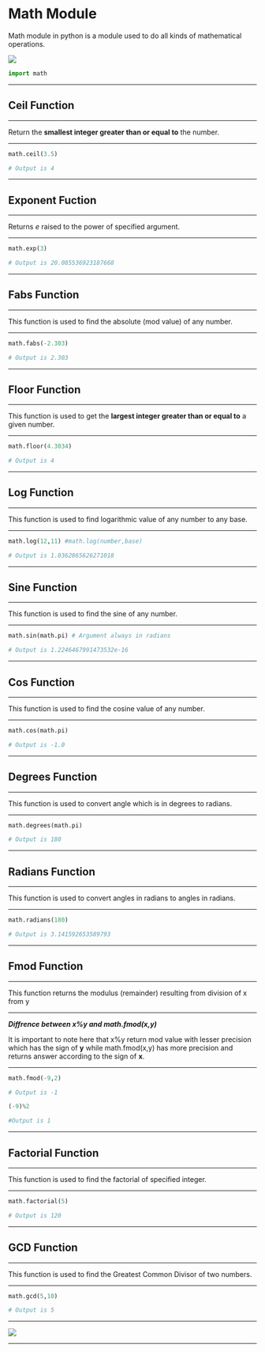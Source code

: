 # Math Module

Math module in python is a module used to do all kinds of mathematical operations.

![](https://miro.medium.com/max/1200/0*bJ_SznCTh3Slzll5.jpg)

```py
import math
```

****

## Ceil Function

****

Return the **smallest integer greater than or equal to** the number.

****

```py
math.ceil(3.5)

# Output is 4
```

****

## Exponent Fuction

****

Returns *e* raised to the power of specified argument.

****

```py
math.exp(3)

# Output is 20.085536923187668
```

****

## Fabs Function

****

This function is used to find the absolute (mod value) of any number.

****

```py
math.fabs(-2.303)

# Output is 2.303
```

****

## Floor Function

****

This function is used to get the **largest integer greater than or equal to** a given number.

****

```py
math.floor(4.3034)

# Output is 4
```

****

## Log Function

****

This function is used to find logarithmic value of any number to any base.

****

```py
math.log(12,11) #math.log(number,base)

# Output is 1.0362865626271018
```

****

## Sine Function

****

This function is used to find the sine of any number.

****

```py
math.sin(math.pi) # Argument always in radians

# Output is 1.2246467991473532e-16
```

****

## Cos Function

****

This function is used to find the cosine value of any number.

****

```py
math.cos(math.pi)

# Output is -1.0
```

****

## Degrees Function

****

This function is used to convert angle which is in degrees to radians.

****

```py
math.degrees(math.pi)

# Output is 180
```

****

## Radians Function

****

This function is used to convert angles in radians to angles in radians.

****

```py
math.radians(180)

# Output is 3.141592653589793
```

****

## Fmod Function

****

This function returns the modulus (remainder) resulting from division of x from y

****

***Diffrence between x%y and math.fmod(x,y)***

It is important to note here that x%y return mod value with lesser precision which has the sign of **y** while math.fmod(x,y) has more precision and returns answer according to the sign of **x**.

****

```py
math.fmod(-9,2)

# Output is -1

(-9)%2

#Output is 1

```

****

## Factorial Function

****

This function is used to find the factorial of specified integer.

****

```py
math.factorial(5)

# Output is 120
```

****

## GCD Function

****

This function is used to find the Greatest Common Divisor of two numbers.

****

```py
math.gcd(5,10)

# Output is 5
```

****

![](https://1.bp.blogspot.com/-h1ZVngco9Ho/Xeo-8eXRpPI/AAAAAAAAJhk/GB1R49vn2Ukhp24tRlkv084E0oYWY4weACLcBGAsYHQ/s400/Thank-You-GIF%2B%252817%2529.gif)

****